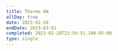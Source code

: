 ```yaml
---
title: Thermo HW
allDay: true
date: 2023-02-28
endDate: 2023-03-01
completed: 2023-02-28T21:54:51.100-05:00
type: single
---
```


